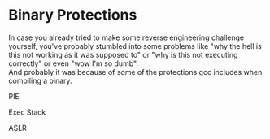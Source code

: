 # Binary Protections

In case you already tried to make some reverse engineering challenge yourself, you've probably stumbled into some problems like "why the hell is this not working as it was supposed to" or "why is this not executing correctly" or even "wow I'm so dumb".  
And probably it was because of some of the protections gcc includes when compiling a binary.

PIE

Exec Stack

ASLR



